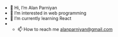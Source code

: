 - 👋 Hi, I’m Alan Parniyan
- 👀 I’m interested in web programming
- 🌱 I’m currently learning React
- - 📫 How to reach me alanparniyan@gmail.com

<!---
exshid/exshid is a ✨ special ✨ repository because its `README.md` (this file) appears on your GitHub profile.
You can click the Preview link to take a look at your changes.
--->
